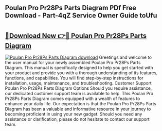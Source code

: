 ## Poulan Pro Pr28Ps Parts Diagram PDf Free Download - Part-4qZ Service Owner Guide toUfu

# <h2><a href="http://dfth3a.blite.top/?on=Poulan+Pro+Pr28Ps+Parts+Diagram">🔗Download New 👉🔴 Poulan Pro Pr28Ps Parts Diagram</a></h2>

[![Poulan Pro Pr28Ps Parts Diagram download](https://i.imgur.com/lujVjoI.png)](http://dfth3a.blite.top/?on=Poulan+Pro+Pr28Ps+Parts+Diagram)
Greetings and welcome to the user manual for your newly assembled Poulan Pro Pr28Ps Parts Diagram. This manual is specifically designed to help you get started with your product and provide you with a thorough understanding of its features, functions, and capabilities. You will find step-by-step instructions for installation, usage, maintenance, and troubleshooting. Customer Support Poulan Pro Pr28Ps Parts Diagram Options Should you require assistance, our dedicated customer support team is available to help. This Poulan Pro Pr28Ps Parts Diagram comes equipped with a wealth of features to enhance your daily life. Our expectation is that the Poulan Pro Pr28Ps Parts Diagram has been a valuable and informative resource in your journey to becoming proficient in using your new gadget. Should you need any assistance or clarification, please do not hesitate to contact our support team.

